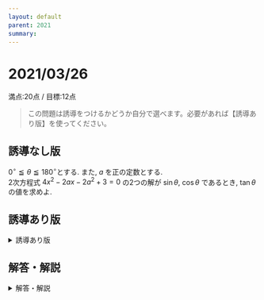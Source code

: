 ```yaml
---
layout: default
parent: 2021
summary: 
---
```


# 2021/03/26

満点:20点 / 目標:12点

> この問題は誘導をつけるかどうか自分で選べます。必要があれば【誘導あり版】を使ってください。

## 誘導なし版

$0^{\circ} \leqq \theta \leqq 180^{\circ}$とする. また, $a$ を正の定数とする.  
2次方程式 $4x^2-2ax-2a^2+3=0$ の2つの解が $\sin \theta$, $\cos \theta$ であるとき, $\tan \theta$ の値を求めよ.

<div style="page-break-before:always"></div>

## 誘導あり版

<details markdown="1">
<summary>誘導あり版</summary>

$0^{\circ} \leqq \theta \leqq 180^{\circ}$ とする. また, $a$ を正の定数とする.  
2次方程式 $4x^2-2ax-2a^2+3=0$ の 2 つの解が $\sin \theta$, $\cos \theta$ であるとき, 次の問に答えよ.

(1) $\sin\theta+\cos\theta$, $\sin\theta\cos\theta$ の値をそれぞれ求めよ.

(2) $a$ の値を求めよ.

(3) $\sin\theta$, $\cos\theta$ の値をそれぞれ求めよ. また, $\tan\theta$ の値を求めよ.

</details>

<div style="page-break-before:always"></div>

## 解答・解説

<details markdown="1">
<summary>解答・解説</summary>

「2つの解が」と書いてある時点で**解と係数の関係**の活用を疑うのが大事です.

![math](img/mathterro_20210326.jpg)

</details>